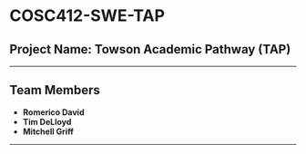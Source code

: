 # COSC412-SWE-TAP

## **Project Name: Towson Academic Pathway (TAP)**

---

## **Team Members**
- **Romerico David**
- **Tim DeLloyd**
- **Mitchell Griff**

---
